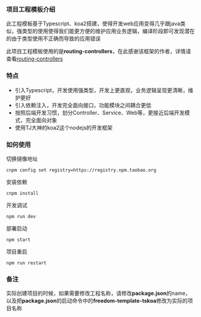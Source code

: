 ### 项目工程模板介绍

此工程模板基于Typescript、koa2搭建，使得开发web应用变得几乎跟java类似，强类型的使用使得我们能更方便的维护应用业务逻辑，编译阶段即可发现潜在的由于类型使用不正确而导致的应用错误

此项目工程模板使用的是**routing-controllers**，在此感谢该框架的作者，详情请查看[routing-controllers](https://github.com/typestack/routing-controllers)

### 特点

- 引入Typescript，开发使用强类型，开发上更直观，业务逻辑呈现更清晰，维护更好
- 引入依赖注入，开发完全面向接口，功能模块之间耦合更低
- 按照后端开发习惯，划分Controller、Service、Web等，更接近后端开发模式，完全面向对象
- 使用TJ大神的koa2这个nodejs的开发框架

### 如何使用

切换镜像地址

```
cnpm config set registry=https://registry.npm.taobao.org
```

安装依赖

```
cnpm install
```

开发调试

```
npm run dev
```

部署启动

```
npm start
```

项目重启

```
npm run restart
```

### 备注

实际创建项目的时候，如果需要修改工程名称，请修改**package.json**的name，以及把**package.json**的启动命令中的**freedom-template-tskoa**修改为实际的项目名称
